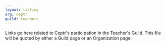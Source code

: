 ```yaml
---
layout: listing
org: ceptr
guild: teachers
---
```

Links go here related to Ceptr's participation in the Teacher's Guild. This file will be quoted by either a Guild page or an Organization page.
